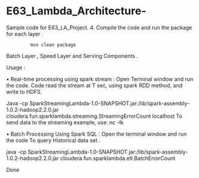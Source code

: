 # E63_Lambda_Architecture-
Sample code for E63_LA_Project. 
4.	 Compile the code and run the package  for each layer .

             mvn clean package

Batch Layer ,   Speed Layer and     Serving  Components  .

Usage : 

•	Real-time processing using spark stream : Open Terminal window and run the code. 
              Code read the stream  at T sec, using spark  RDD method, and write to HDFS.

Java -cp SparkStreamingLambda-1.0-SNAPSHOT.jar:/lib/spark-assembly-1.0.2-hadoop2.2.0.jar cloudera.fun.sparklambda.streaming.StreamingErrorCount localhost
To send data to the streaming example, use: nc -lk

•	Batch Processing Using Spark SQL : Open the terminal window  and run the code 
         To query Historical data set .

java -cp SparkStreamingLambda-1.0-SNAPSHOT.jar:/lib/spark-assembly-1.0.2-hadoop2.2.0.jar cloudera.fun.sparklambda.etl.BatchErrorCount

Done 